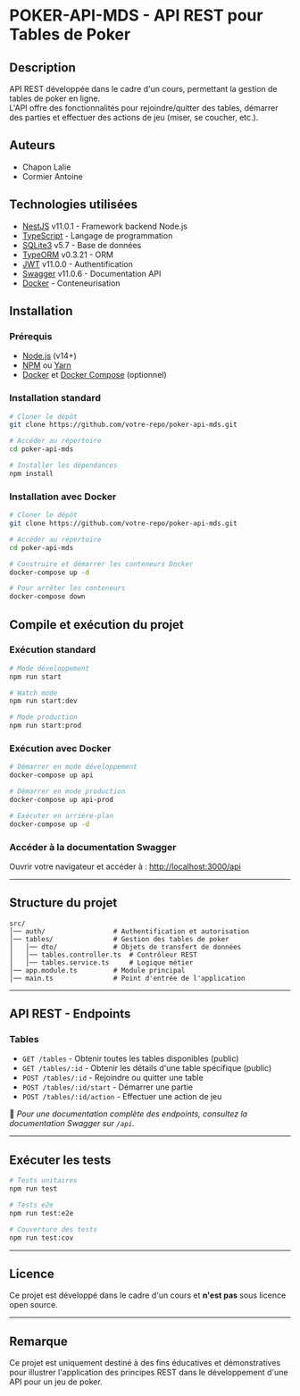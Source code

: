 # POKER-API-MDS - API REST pour Tables de Poker

## Description

API REST développée dans le cadre d'un cours, permettant la gestion de tables de poker en ligne.  
L'API offre des fonctionnalités pour rejoindre/quitter des tables, démarrer des parties et effectuer des actions de jeu (miser, se coucher, etc.).

## Auteurs

- Chapon Lalie
- Cormier Antoine

## Technologies utilisées

- [NestJS](https://nestjs.com/) v11.0.1 - Framework backend Node.js
- [TypeScript](https://www.typescriptlang.org/) - Langage de programmation
- [SQLite3](https://www.sqlite.org/) v5.7 - Base de données
- [TypeORM](https://typeorm.io/) v0.3.21 - ORM
- [JWT](https://jwt.io/) v11.0.0 - Authentification
- [Swagger](https://swagger.io/) v11.0.6 - Documentation API
- [Docker](https://www.docker.com/) - Conteneurisation

## Installation

### Prérequis

- [Node.js](https://nodejs.org/) (v14+)
- [NPM](https://www.npmjs.com/) ou [Yarn](https://yarnpkg.com/)
- [Docker](https://www.docker.com/) et [Docker Compose](https://docs.docker.com/compose/) (optionnel)

### Installation standard

```bash
# Cloner le dépôt
git clone https://github.com/votre-repo/poker-api-mds.git

# Accéder au répertoire
cd poker-api-mds

# Installer les dépendances
npm install
```

### Installation avec Docker

```bash
# Cloner le dépôt
git clone https://github.com/votre-repo/poker-api-mds.git

# Accéder au répertoire
cd poker-api-mds

# Construire et démarrer les conteneurs Docker
docker-compose up -d

# Pour arrêter les conteneurs
docker-compose down
```

## Compile et exécution du projet

### Exécution standard

```bash
# Mode développement
npm run start

# Watch mode
npm run start:dev

# Mode production
npm run start:prod
```

### Exécution avec Docker

```bash
# Démarrer en mode développement
docker-compose up api

# Démarrer en mode production
docker-compose up api-prod

# Exécuter en arrière-plan
docker-compose up -d
```

### Accéder à la documentation Swagger

Ouvrir votre navigateur et accéder à : [http://localhost:3000/api](http://localhost:3000/api)

---

## Structure du projet

```
src/
│── auth/                 # Authentification et autorisation
│── tables/               # Gestion des tables de poker
│   │── dto/              # Objets de transfert de données
│   │── tables.controller.ts  # Contrôleur REST
│   │── tables.service.ts     # Logique métier
│── app.module.ts         # Module principal
│── main.ts               # Point d'entrée de l'application
```

---

## API REST - Endpoints

### Tables

- `GET /tables` - Obtenir toutes les tables disponibles (public)
- `GET /tables/:id` - Obtenir les détails d'une table spécifique (public)
- `POST /tables/:id` - Rejoindre ou quitter une table
- `POST /tables/:id/start` - Démarrer une partie
- `POST /tables/:id/action` - Effectuer une action de jeu

📌 _Pour une documentation complète des endpoints, consultez la documentation Swagger sur `/api`._

---

## Exécuter les tests

```bash
# Tests unitaires
npm run test

# Tests e2e
npm run test:e2e

# Couverture des tests
npm run test:cov
```

---

## Licence

Ce projet est développé dans le cadre d'un cours et **n'est pas** sous licence open source.

---

## Remarque

Ce projet est uniquement destiné à des fins éducatives et démonstratives pour illustrer l'application des principes REST dans le développement d'une API pour un jeu de poker.
